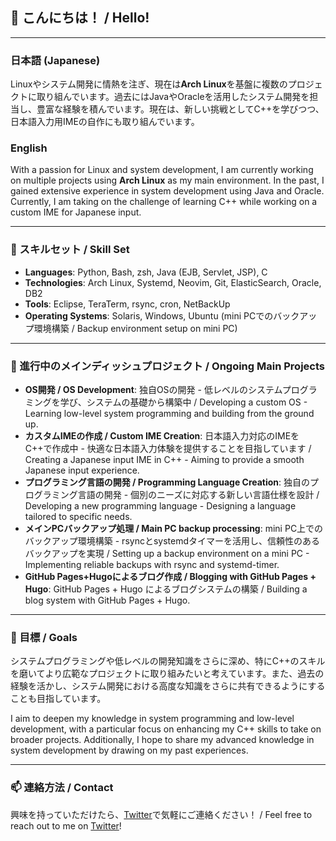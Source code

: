 ## 👋 こんにちは！ / Hello!

---

### 日本語 (Japanese)
Linuxやシステム開発に情熱を注ぎ、現在は**Arch Linux**を基盤に複数のプロジェクトに取り組んでいます。過去にはJavaやOracleを活用したシステム開発を担当し、豊富な経験を積んでいます。現在は、新しい挑戦としてC++を学びつつ、日本語入力用IMEの自作にも取り組んでいます。

### English
With a passion for Linux and system development, I am currently working on multiple projects using **Arch Linux** as my main environment. In the past, I gained extensive experience in system development using Java and Oracle. Currently, I am taking on the challenge of learning C++ while working on a custom IME for Japanese input.

---

### 🔧 スキルセット / Skill Set
- **Languages**: Python, Bash, zsh, Java (EJB, Servlet, JSP), C
- **Technologies**: Arch Linux, Systemd, Neovim, Git, ElasticSearch, Oracle, DB2
- **Tools**: Eclipse, TeraTerm, rsync, cron, NetBackUp
- **Operating Systems**: Solaris, Windows, Ubuntu (mini PCでのバックアップ環境構築 / Backup environment setup on mini PC)

---

### 🚀 進行中のメインディッシュプロジェクト / Ongoing Main Projects
- **OS開発 / OS Development**: 独自OSの開発 - 低レベルのシステムプログラミングを学び、システムの基礎から構築中 / Developing a custom OS - Learning low-level system programming and building from the ground up.
- **カスタムIMEの作成 / Custom IME Creation**: 日本語入力対応のIMEをC++で作成中 - 快適な日本語入力体験を提供することを目指しています / Creating a Japanese input IME in C++ - Aiming to provide a smooth Japanese input experience.
- **プログラミング言語の開発 / Programming Language Creation**: 独自のプログラミング言語の開発 - 個別のニーズに対応する新しい言語仕様を設計 / Developing a new programming language - Designing a language tailored to specific needs.
- **メインPCバックアップ処理 / Main PC backup processing**: mini PC上でのバックアップ環境構築 - rsyncとsystemdタイマーを活用し、信頼性のあるバックアップを実現 / Setting up a backup environment on a mini PC - Implementing reliable backups with rsync and systemd-timer.
- **GitHub Pages+Hugoによるブログ作成 / Blogging with GitHub Pages + Hugo**: GitHub Pages + Hugo によるブログシステムの構築 / Building a blog system with GitHub Pages + Hugo.

---

### 🎯 目標 / Goals
システムプログラミングや低レベルの開発知識をさらに深め、特にC++のスキルを磨いてより広範なプロジェクトに取り組みたいと考えています。また、過去の経験を活かし、システム開発における高度な知識をさらに共有できるようにすることも目指しています。

I aim to deepen my knowledge in system programming and low-level development, with a particular focus on enhancing my C++ skills to take on broader projects. Additionally, I hope to share my advanced knowledge in system development by drawing on my past experiences.

---

### 📫 連絡方法 / Contact
興味を持っていただけたら、[Twitter](https://twitter.com/chapi2082)で気軽にご連絡ください！ / Feel free to reach out to me on [Twitter](https://twitter.com/chapi2082)!
